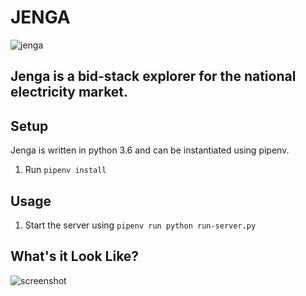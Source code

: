 # JENGA
![jenga](https://user-images.githubusercontent.com/7201209/49912906-c751f780-fedf-11e8-8c16-3d8faf8ef7c2.gif "Jenga helps you balance the stack.")
## Jenga is a bid-stack explorer for the national electricity market. 

## Setup
Jenga is written in python 3.6 and can be instantiated using pipenv. 

1. Run `pipenv install`

## Usage

1. Start the server using `pipenv run python run-server.py`

## What's it Look Like?

![screenshot](https://user-images.githubusercontent.com/7201209/49912862-a1c4ee00-fedf-11e8-866f-a2ed425ad834.png)




